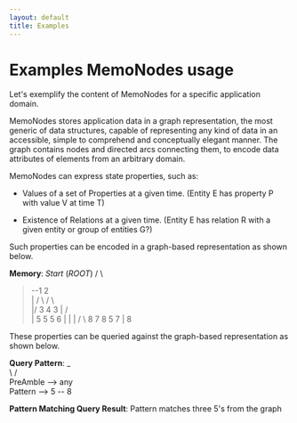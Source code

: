 ```yaml
---
layout: default
title: Examples
---
```


# Examples MemoNodes usage

Let's exemplify the content of MemoNodes for a specific application domain.

MemoNodes stores application data in a graph representation, the most generic of data structures, capable of representing any kind of data in an accessible, simple to comprehend and conceptually elegant manner. The graph contains nodes and directed arcs connecting them, to encode data attributes of elements from an arbitrary domain. 

MemoNodes can express state properties, such as:

- Values of a set of Properties at a given time. (Entity E has property P with value V at time T)

- Existence of Relations at a given time.  (Entity E has relation R with a given entity or group of entities G?)

Such properties can be encoded in a graph-based representation as shown below.

**Memory**:
   *Start* (*ROOT*)
    /  \                
>--1    2               
| / \  / \              
|/   3    4
3    |   / \
|    5  5   5
6    |  |   |
      / \   8  7   8
      5 7
      |
      8

These properties can be queried against the graph-based representation as shown below.

**Query Pattern**:
              _                            
             \ /                           
 PreAmble --> any                           
 Pattern  --> 5 -- 8                        
 
**Pattern Matching Query Result**: Pattern matches three 5's from the graph

